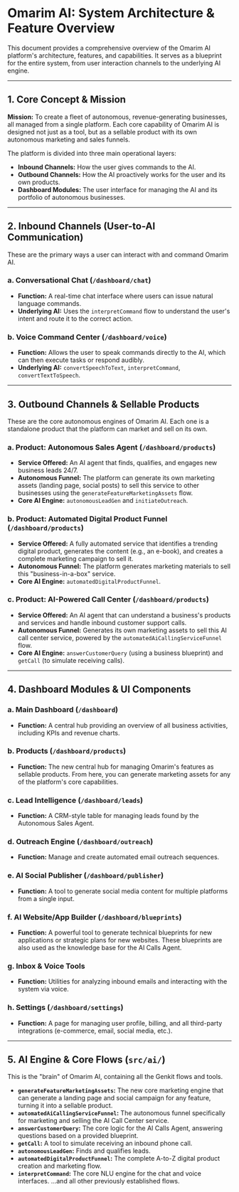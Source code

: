 
# Omarim AI: System Architecture & Feature Overview

This document provides a comprehensive overview of the Omarim AI platform's architecture, features, and capabilities. It serves as a blueprint for the entire system, from user interaction channels to the underlying AI engine.

---

## 1. Core Concept & Mission

**Mission:** To create a fleet of autonomous, revenue-generating businesses, all managed from a single platform. Each core capability of Omarim AI is designed not just as a tool, but as a sellable product with its own autonomous marketing and sales funnels.

The platform is divided into three main operational layers:
- **Inbound Channels:** How the user gives commands to the AI.
- **Outbound Channels:** How the AI proactively works for the user and its own products.
- **Dashboard Modules:** The user interface for managing the AI and its portfolio of autonomous businesses.

---

## 2. Inbound Channels (User-to-AI Communication)

These are the primary ways a user can interact with and command Omarim AI.

### a. Conversational Chat (`/dashboard/chat`)
- **Function:** A real-time chat interface where users can issue natural language commands.
- **Underlying AI:** Uses the `interpretCommand` flow to understand the user's intent and route it to the correct action.

### b. Voice Command Center (`/dashboard/voice`)
- **Function:** Allows the user to speak commands directly to the AI, which can then execute tasks or respond audibly.
- **Underlying AI:** `convertSpeechToText`, `interpretCommand`, `convertTextToSpeech`.

---

## 3. Outbound Channels & Sellable Products

These are the core autonomous engines of Omarim AI. Each one is a standalone product that the platform can market and sell on its own.

### a. Product: Autonomous Sales Agent (`/dashboard/products`)
- **Service Offered:** An AI agent that finds, qualifies, and engages new business leads 24/7.
- **Autonomous Funnel:** The platform can generate its own marketing assets (landing page, social posts) to sell this service to other businesses using the `generateFeatureMarketingAssets` flow.
- **Core AI Engine:** `autonomousLeadGen` and `initiateOutreach`.

### b. Product: Automated Digital Product Funnel (`/dashboard/products`)
- **Service Offered:** A fully automated service that identifies a trending digital product, generates the content (e.g., an e-book), and creates a complete marketing campaign to sell it.
- **Autonomous Funnel:** The platform generates marketing materials to sell this "business-in-a-box" service.
- **Core AI Engine:** `automatedDigitalProductFunnel`.

### c. Product: AI-Powered Call Center (`/dashboard/products`)
- **Service Offered:** An AI agent that can understand a business's products and services and handle inbound customer support calls.
- **Autonomous Funnel:** Generates its own marketing assets to sell this AI call center service, powered by the `automatedAiCallingServiceFunnel` flow.
- **Core AI Engine:** `answerCustomerQuery` (using a business blueprint) and `getCall` (to simulate receiving calls).

---

## 4. Dashboard Modules & UI Components

### a. Main Dashboard (`/dashboard`)
- **Function:** A central hub providing an overview of all business activities, including KPIs and revenue charts.

### b. Products (`/dashboard/products`)
- **Function:** The new central hub for managing Omarim's features as sellable products. From here, you can generate marketing assets for any of the platform's core capabilities.

### c. Lead Intelligence (`/dashboard/leads`)
- **Function:** A CRM-style table for managing leads found by the Autonomous Sales Agent.

### d. Outreach Engine (`/dashboard/outreach`)
- **Function:** Manage and create automated email outreach sequences.

### e. AI Social Publisher (`/dashboard/publisher`)
- **Function:** A tool to generate social media content for multiple platforms from a single input.

### f. AI Website/App Builder (`/dashboard/blueprints`)
- **Function:** A powerful tool to generate technical blueprints for new applications or strategic plans for new websites. These blueprints are also used as the knowledge base for the AI Calls Agent.

### g. Inbox & Voice Tools
- **Function:** Utilities for analyzing inbound emails and interacting with the system via voice.

### h. Settings (`/dashboard/settings`)
- **Function:** A page for managing user profile, billing, and all third-party integrations (e-commerce, email, social media, etc.).

---

## 5. AI Engine & Core Flows (`src/ai/`)

This is the "brain" of Omarim AI, containing all the Genkit flows and tools.

- **`generateFeatureMarketingAssets`:** The new core marketing engine that can generate a landing page and social campaign for any feature, turning it into a sellable product.
- **`automatedAiCallingServiceFunnel`:** The autonomous funnel specifically for marketing and selling the AI Call Center service.
- **`answerCustomerQuery`:** The core logic for the AI Calls Agent, answering questions based on a provided blueprint.
- **`getCall`:** A tool to simulate receiving an inbound phone call.
- **`autonomousLeadGen`:** Finds and qualifies leads.
- **`automatedDigitalProductFunnel`:** The complete A-to-Z digital product creation and marketing flow.
- **`interpretCommand`:** The core NLU engine for the chat and voice interfaces.
...and all other previously established flows.
